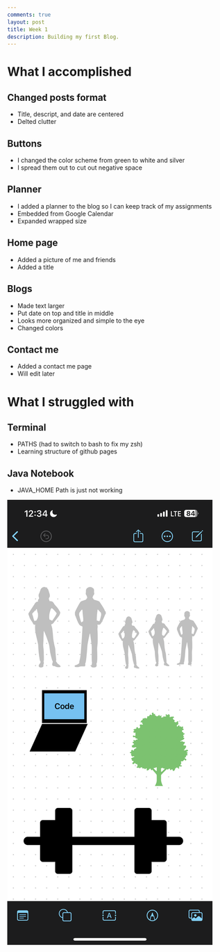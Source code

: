 ```yaml
---
comments: true
layout: post
title: Week 1
description: Building my first Blog. 
---
```


# What I accomplished

## Changed posts format
- Title, descript, and date are centered
- Delted clutter

## Buttons
- I changed the color scheme from green to white and silver
- I spread them out to cut out negative space

## Planner
- I added a planner to the blog so I can keep track of my assignments
- Embedded from Google Calendar
- Expanded wrapped size

## Home page
- Added a picture of me and friends
- Added a title

## Blogs
- Made text larger
- Put date on top and title in middle
- Looks more organized and simple to the eye
- Changed colors

## Contact me
- Added a contact me page
- Will edit later

# What I struggled with

## Terminal
- PATHS (had to switch to bash to fix my zsh)
- Learning structure of github pages

## Java Notebook
- JAVA_HOME Path is just not working

![](images/freeform.png)


